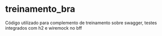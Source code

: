 # treinamento_bra
Código utilizado para complemento de treinamento sobre swagger, testes integrados com h2 e wiremock no bff
